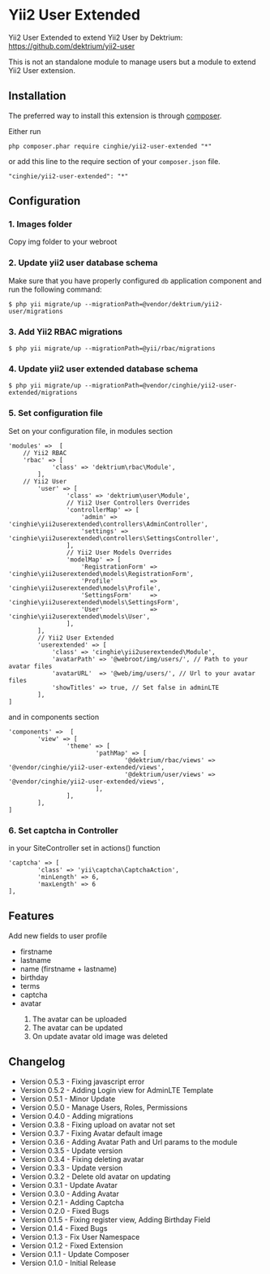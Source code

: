 # Yii2 User Extended
Yii2 User Extended to extend Yii2 User by Dektrium: https://github.com/dektrium/yii2-user

This is not an standalone module to manage users but a module to extend Yii2 User extension.

Installation
-----------------

The preferred way to install this extension is through [composer](http://getcomposer.org/download/).

Either run

```
php composer.phar require cinghie/yii2-user-extended "*"
```

or add this line to the require section of your `composer.json` file.

```
"cinghie/yii2-user-extended": "*"
```

Configuration
-----------------

### 1. Images folder

Copy img folder to your webroot

### 2. Update yii2 user database schema

Make sure that you have properly configured `db` application component
and run the following command:
```
$ php yii migrate/up --migrationPath=@vendor/dektrium/yii2-user/migrations
```

### 3. Add Yii2 RBAC migrations 

```
$ php yii migrate/up --migrationPath=@yii/rbac/migrations
```

### 4. Update yii2 user extended database schema

```
$ php yii migrate/up --migrationPath=@vendor/cinghie/yii2-user-extended/migrations
```

### 5. Set configuration file

Set on your configuration file, in modules section

```
'modules' =>  [
	// Yii2 RBAC
	'rbac' => [
        	'class' => 'dektrium\rbac\Module',
    	],
	// Yii2 User
        'user' => [
                'class' => 'dektrium\user\Module',
                // Yii2 User Controllers Overrides
				'controllerMap' => [
					'admin' => 'cinghie\yii2userextended\controllers\AdminController',
					'settings' => 'cinghie\yii2userextended\controllers\SettingsController',
				],
				// Yii2 User Models Overrides
				'modelMap' => [
					'RegistrationForm' => 'cinghie\yii2userextended\models\RegistrationForm',
					'Profile'          => 'cinghie\yii2userextended\models\Profile',
					'SettingsForm'     => 'cinghie\yii2userextended\models\SettingsForm',
					'User'             => 'cinghie\yii2userextended\models\User',
				],
        ],
        // Yii2 User Extended
		'userextended' => [
            'class' => 'cinghie\yii2userextended\Module',
            'avatarPath' => '@webroot/img/users/', // Path to your avatar files
            'avatarURL'  => '@web/img/users/', // Url to your avatar files
			'showTitles' => true, // Set false in adminLTE
        ],
]
```

and in components section

```
'components' =>  [
        'view' => [
                'theme' => [
                        'pathMap' => [
								'@dektrium/rbac/views' => '@vendor/cinghie/yii2-user-extended/views',
                                '@dektrium/user/views' => '@vendor/cinghie/yii2-user-extended/views',
                        ],
                ],
        ],
]
```

### 6. Set captcha in Controller

in your SiteController set in actions() function

```
'captcha' => [
        'class' => 'yii\captcha\CaptchaAction',
        'minLength' => 6,
        'maxLength' => 6
],
```

Features
-----------------

Add new fields to user profile
<ul>
  <li>firstname</li>
  <li>lastname</li>
  <li>name (firstname + lastname)</li>  
  <li>birthday</li>
  <li>terms</li>
  <li>captcha</li>
  <li>avatar</li>  
  <ol>
	<li>The avatar can be uploaded</li>
	<li>The avatar can be updated</li>
	<li>On update avatar old image was deleted</li>
  </ol>
</ul>


Changelog
-----------------

<ul>
  <li>Version 0.5.3 - Fixing javascript error</li>
  <li>Version 0.5.2 - Adding Login view for AdminLTE Template</li>
  <li>Version 0.5.1 - Minor Update</li>
  <li>Version 0.5.0 - Manage Users, Roles, Permissions</li>
  <li>Version 0.4.0 - Adding migrations</li>
  <li>Version 0.3.8 - Fixing upload on avatar not set</li>
  <li>Version 0.3.7 - Fixing Avatar default image</li>
  <li>Version 0.3.6 - Adding Avatar Path and Url params to the module</li>
  <li>Version 0.3.5 - Update version</li>
  <li>Version 0.3.4 - Fixing deleting avatar</li>
  <li>Version 0.3.3 - Update version</li>
  <li>Version 0.3.2 - Delete old avatar on updating</li>
  <li>Version 0.3.1 - Update Avatar</li>
  <li>Version 0.3.0 - Adding Avatar</li>
  <li>Version 0.2.1 - Adding Captcha</li>
  <li>Version 0.2.0 - Fixed Bugs</li>
  <li>Version 0.1.5 - Fixing register view, Adding Birthday Field</li>
  <li>Version 0.1.4 - Fixed Bugs</li>
  <li>Version 0.1.3 - Fix User Namespace</li>
  <li>Version 0.1.2 - Fixed Extension</li>
  <li>Version 0.1.1 - Update Composer</li>
  <li>Version 0.1.0 - Initial Release</li>
</ul>
